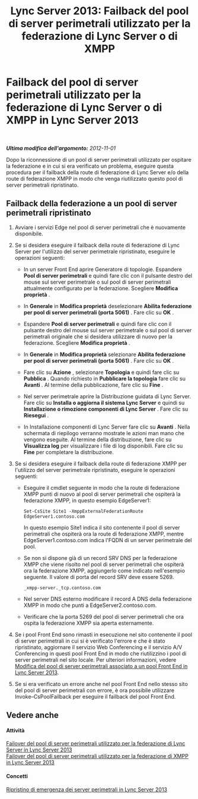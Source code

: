 ﻿---
title: 'Lync Server 2013: Failback del pool di server perimetrali utilizzato per la federazione di Lync Server o di XMPP'
TOCTitle: Failback del pool di server perimetrali utilizzato per la federazione di Lync Server o di XMPP
ms:assetid: d40097a1-1bed-44dc-aeb6-0871927ab2b9
ms:mtpsurl: https://technet.microsoft.com/it-it/library/JJ721897(v=OCS.15)
ms:contentKeyID: 49887773
ms.date: 08/24/2015
mtps_version: v=OCS.15
ms.translationtype: HT
---

# Failback del pool di server perimetrali utilizzato per la federazione di Lync Server o di XMPP in Lync Server 2013

 

_**Ultima modifica dell'argomento:** 2012-11-01_

Dopo la riconnessione di un pool di server perimetrali utilizzato per ospitare la federazione e in cui si era verificato un problema, eseguire questa procedura per il failback della route di federazione di Lync Server e/o della route di federazione XMPP in modo che venga riutilizzato questo pool di server perimetrali ripristinato.

## Failback della federazione a un pool di server perimetrali ripristinato

1.  Avviare i servizi Edge nel pool di server perimetrali che è nuovamente disponibile.

2.  Se si desidera eseguire il failback della route di federazione di Lync Server per l'utilizzo del server perimetrale ripristinato, eseguire le operazioni seguenti:
    
      - In un server Front End aprire Generatore di topologie. Espandere **Pool di server perimetrali** e quindi fare clic con il pulsante destro del mouse sul server perimetrale o sul pool di server perimetrali attualmente configurato per la federazione. Scegliere **Modifica proprietà** .
    
      - In **Generale** in **Modifica proprietà** deselezionare **Abilita federazione per pool di server perimetrali (porta 5061)** . Fare clic su **OK** .
    
      - Espandere **Pool di server perimetrali** e quindi fare clic con il pulsante destro del mouse sul server perimetrale o sul pool di server perimetrali originale che si desidera utilizzare di nuovo per la federazione. Scegliere **Modifica proprietà** .
    
      - In **Generale** in **Modifica proprietà** selezionare **Abilita federazione per pool di server perimetrali (porta 5061)** . Fare clic su **OK** .
    
      - Fare clic su **Azione** , selezionare **Topologia** e quindi fare clic su **Pubblica** . Quando richiesto in **Pubblicare la topologia** fare clic su **Avanti** . Al termine della pubblicazione, fare clic su **Fine** .
    
      - Nel server perimetrale aprire la Distribuzione guidata di Lync Server. Fare clic su **Installa o aggiorna il sistema Lync Server** e quindi su **Installazione o rimozione componenti di Lync Server** . Fare clic su **Riesegui** .
    
      - In Installazione componenti di Lync Server fare clic su **Avanti** . Nella schermata di riepilogo verranno mostrate le azioni man mano che vengono eseguite. Al termine della distribuzione, fare clic su **Visualizza log** per visualizzare i file di log disponibili. Fare clic su **Fine** per completare la distribuzione.

3.  Se si desidera eseguire il failback della route di federazione XMPP per l'utilizzo del server perimetrale ripristinato, eseguire le operazioni seguenti:
    
      - Eseguire il cmdlet seguente in modo che la route di federazione XMPP punti di nuovo al pool di server perimetrali che ospiterà la federazione XMPP, in questo esempio EdgeServer1:
        
            Set-CsSite Site1 -XmppExternalFederationRoute EdgeServer1.contoso.com
        
        In questo esempio Site1 indica il sito contenente il pool di server perimetrali che ospiterà ora la route di federazione XMPP, mentre EdgeServer1.contoso.com indica l'FQDN di un server perimetrale del pool.
    
      - Se non si dispone già di un record SRV DNS per la federazione XMPP che viene risolto nel pool di server perimetrali che ospiterà ora la federazione XMPP, aggiungerlo come indicato nell'esempio seguente. Il valore di porta del record SRV deve essere 5269.
        
            _xmpp-server._tcp.contoso.com
    
      - Nel server DNS esterno modificare il record A DNS della federazione XMPP in modo che punti a EdgeServer2.contoso.com.
    
      - Verificare che la porta 5269 del pool di server perimetrali che ora ospita la federazione XMPP sia aperta esternamente.

4.  Se i pool Front End sono rimasti in esecuzione nel sito contenente il pool di server perimetrali in cui si è verificato l'errore e che è stato ripristinato, aggiornare il servizio Web Conferencing e il servizio A/V Conferencing in questi pool Front End in modo che riutilizzino i pool di server perimetrali nel sito locale. Per ulteriori informazioni, vedere [Modifica del pool di server perimetrali associato a un pool Front End in Lync Server 2013](lync-server-2013-changing-the-edge-pool-associated-with-a-front-end-pool.md).

5.  Se si era verificato un errore anche nel pool Front End nello stesso sito del pool di server perimetrali con errore, è ora possibile utilizzare Invoke–CsPoolFailback per eseguire il failback del pool Front End.

## Vedere anche

#### Attività

[Failover del pool di server perimetrali utilizzato per la federazione di Lync Server in Lync Server 2013](lync-server-2013-failing-over-the-edge-pool-used-for-lync-server-federation.md)  
[Failover del pool di server perimetrali utilizzato per la federazione di XMPP in Lync Server 2013](lync-server-2013-failing-over-the-edge-pool-used-for-xmpp-federation.md)  

#### Concetti

[Ripristino di emergenza dei server perimetrali in Lync Server 2013](lync-server-2013-edge-server-disaster-recovery.md)

